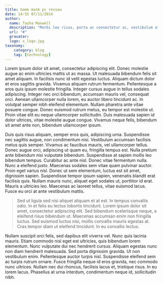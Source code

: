 ```yaml
---
title: Game mask pc review
date: 14:55 07/11/2014
author:
  name: Tasha Maxwell
  description: "Morbi leo risus, porta ac consectetur ac, vestibulum at eros. Fusce dapibus, tellus ac cursus commodo, tortor mauris condimentum nibh, ut fermentum massa justo sit amet risus."
  url: "#"
  gravatar:
  logo: x_logo.jpg
taxonomy:
    category: blog
    tag: [technology]
---
```


Lorem ipsum dolor sit amet, consectetur adipiscing elit. Donec molestie augue ac enim ultricies mattis ut ac massa. Ut malesuada bibendum felis sit amet aliquam. In facilisis nunc id velit egestas luctus. Aliquam dictum dolor et eros sagittis gravida. Vivamus aliquam rutrum fermentum. Pellentesque a eros quis ipsum molestie fringilla. Integer cursus augue in tellus sodales adipiscing. Integer nec orci bibendum, accumsan mauris vel, consequat orci. Aenean ullamcorper nulla lorem, eu auctor libero tincidunt ac. In volutpat semper nibh eleifend elementum. Nullam pharetra ante vitae posuere congue. Donec euismod rutrum metus, eu tempor est molestie ut. Proin vitae elit eu neque ullamcorper sollicitudin. Duis malesuada sapien id dolor ultrices, vitae molestie augue congue. Vivamus neque felis, bibendum sit amet ante non, bibendum ullamcorper ipsum.

Duis quis risus aliquam, semper eros quis, adipiscing urna. Suspendisse nec sagittis augue, non condimentum nisi. Vestibulum accumsan facilisis metus quis semper. Vivamus ac faucibus mauris, vel ullamcorper tellus. Donec augue orci, adipiscing ut quam eu, fringilla tempus est. Nulla pretium ante bibendum nisi vulputate bibendum. Suspendisse at sapien mollis leo bibendum tempus. Curabitur ac ante nisl. Donec vitae fermentum nulla. Nunc a eleifend justo. Maecenas sodales sem vitae quam pulvinar auctor. Proin eget varius nisl. Donec ut sem elementum, luctus est sit amet, dignissim sapien. Suspendisse tempor ipsum sapien, venenatis blandit erat facilisis quis. Nullam mauris nunc, aliquet eget sodales ut, porttitor id erat. Mauris a ultricies leo. Maecenas ac laoreet tellus, vitae euismod lacus. Fusce eu orci at ante vestibulum mattis.

> Sed ut ligula sed nisi aliquet aliquam et at est. In tempus convallis odio. In et felis eu lectus lobortis tincidunt. Lorem ipsum dolor sit amet, consectetur adipiscing elit. Sed bibendum scelerisque neque, a eleifend risus bibendum ut. Maecenas accumsan enim non fringilla luctus. Sed euismod luctus nisi, mollis convallis mauris egestas at. Cras tempor diam ut eleifend tincidunt. In eu convallis lectus.

Nullam suscipit orci felis, sed dapibus elit viverra vel. Nunc quis lacinia mauris. Etiam commodo nisl eget est ultricies, quis bibendum lorem elementum. Nunc vulputate dui nec hendrerit cursus. Aliquam egestas nunc non diam hendrerit malesuada. Sed porta dignissim gravida. Ut non vestibulum enim. Pellentesque auctor turpis nisl. Suspendisse eleifend sem ac turpis rutrum ornare. Fusce fringilla neque id eros gravida, nec commodo nunc ultrices. Nullam nec dui rhoncus, facilisis lacus et, tristique risus. In eu lorem lacus. Phasellus at urna interdum, condimentum neque id, sollicitudin nibh.
